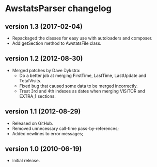 # AwstatsParser changelog

## version 1.3 (2017-02-04)
* Repackaged the classes for easy use with autoloaders and composer.
* Add getSection method to AwstatsFile class.

## version 1.2 (2012-08-30)
* Merged patches by Dave Dykstra:
  * Do a better job at merging FirstTime, LastTime, LastUpdate and TotalVisits.
  * Fixed bug that caused some data to be merged incorrectly.
  * Treat 3rd and 4th indexes as dates when merging VISITOR and EXTRA_1 sections.

## version 1.1 (2012-08-29)
* Released on GitHub.
* Removed unnecessary call-time pass-by-references;
* Added newlines to error messages;

## version 1.0 (2010-06-19)
* Initial release.
